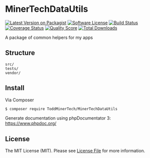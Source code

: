 # MinerTechDataUtils

[![Latest Version on Packagist][ico-version]][link-packagist]
[![Software License][ico-license]](LICENSE.md)
[![Build Status][ico-travis]][link-travis]
[![Coverage Status][ico-scrutinizer]][link-scrutinizer]
[![Quality Score][ico-code-quality]][link-code-quality]
[![Total Downloads][ico-downloads]][link-downloads]

A package of common helpers for my apps

## Structure

```
src/
tests/
vendor/
```

## Install

Via Composer

``` bash
$ composer require ToddMinerTech/MinerTechDataUtils
```

Generate documentation using phpDocumentator 3: https://www.phpdoc.org/

## License

The MIT License (MIT). Please see [License File](LICENSE.md) for more information.

[ico-version]: https://img.shields.io/packagist/v/ToddMinerTech/MinerTechDataUtils.svg?style=flat-square
[ico-license]: https://img.shields.io/badge/license-MIT-brightgreen.svg?style=flat-square
[ico-travis]: https://img.shields.io/travis/Todd-Miner/apptivo-php-mt/master.svg?style=flat-square
[ico-scrutinizer]: https://img.shields.io/scrutinizer/coverage/g/Todd-Miner/apptivo-php-mt.svg?style=flat-square
[ico-code-quality]: https://img.shields.io/scrutinizer/g/Todd-Miner/apptivo-php-mt.svg?style=flat-square
[ico-downloads]: https://img.shields.io/packagist/dt/ToddMinerTech/MinerTechDataUtils.svg?style=flat-square

[link-packagist]: https://packagist.org/packages/ToddMinerTech/MinerTechDataUtils
[link-travis]: https://travis-ci.org/Todd-Miner/apptivo-php-mt
[link-scrutinizer]: https://scrutinizer-ci.com/g/Todd-Miner/apptivo-php-mt/code-structure
[link-code-quality]: https://scrutinizer-ci.com/g/Todd-Miner/apptivo-php-mt
[link-downloads]: https://packagist.org/packages/ToddMinerTech/MinerTechDataUtils
[link-author]: https://github.com/ToddMinerTech
[link-contributors]: ../../contributors
